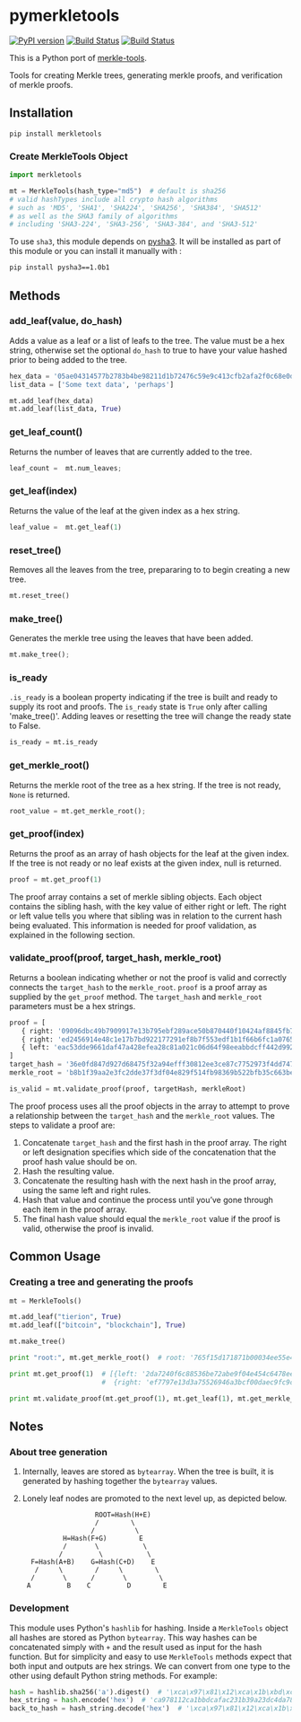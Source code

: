 # pymerkletools
[![PyPI version](https://badge.fury.io/py/merkletools.svg)](https://badge.fury.io/py/merkletools)
[![Build Status](https://travis-ci.org/aliciawyy/pymerkletools.svg?branch=master)](https://travis-ci.org/aliciawyy/pymerkletools)
[![Build Status](https://travis-ci.org/Tierion/pymerkletools.svg?branch=master)](https://travis-ci.org/Tierion/pymerkletools)

This is a Python port of [merkle-tools](https://github.com/tierion/merkle-tools).

Tools for creating Merkle trees, generating merkle proofs, and verification of merkle proofs.

## Installation

```
pip install merkletools
```

### Create MerkleTools Object

```python
import merkletools

mt = MerkleTools(hash_type="md5")  # default is sha256 
# valid hashTypes include all crypto hash algorithms
# such as 'MD5', 'SHA1', 'SHA224', 'SHA256', 'SHA384', 'SHA512'
# as well as the SHA3 family of algorithms
# including 'SHA3-224', 'SHA3-256', 'SHA3-384', and 'SHA3-512'
```

To use `sha3`, this module depends on [pysha3](https://pypi.python.org/pypi/pysha3). It will be installed as part of this module or you can install it manually with :
```bash
pip install pysha3==1.0b1
```


## Methods

### add_leaf(value, do_hash)

Adds a value as a leaf or a list of leafs to the tree. The value must be a hex string, otherwise set the optional `do_hash` to true to have your value hashed prior to being added to the tree. 

```python
hex_data = '05ae04314577b2783b4be98211d1b72476c59e9c413cfb2afa2f0c68e0d93911'
list_data = ['Some text data', 'perhaps']

mt.add_leaf(hex_data)
mt.add_leaf(list_data, True)
```

### get_leaf_count()

Returns the number of leaves that are currently added to the tree. 

```python
leaf_count =  mt.num_leaves;
```

### get_leaf(index)

Returns the value of the leaf at the given index as a hex string.

```python
leaf_value =  mt.get_leaf(1)
```

### reset_tree()

Removes all the leaves from the tree, prepararing to to begin creating a new tree.

```python
mt.reset_tree()
```

### make_tree()

Generates the merkle tree using the leaves that have been added.

```python
mt.make_tree();
```

### is_ready 

`.is_ready` is a boolean property indicating if the tree is built and ready to supply its root and proofs. The `is_ready` state is `True` only after calling 'make_tree()'.  Adding leaves or resetting the tree will change the ready state to False.

```python
is_ready = mt.is_ready 
```

### get_merkle_root()

Returns the merkle root of the tree as a hex string. If the tree is not ready, `None` is returned.

```python
root_value = mt.get_merkle_root();
```

### get_proof(index)

Returns the proof as an array of hash objects for the leaf at the given index. If the tree is not ready or no leaf exists at the given index, null is returned.  

```python
proof = mt.get_proof(1)
```

The proof array contains a set of merkle sibling objects. Each object contains the sibling hash, with the key value of either right or left. The right or left value tells you where that sibling was in relation to the current hash being evaluated. This information is needed for proof validation, as explained in the following section.

### validate_proof(proof, target_hash, merkle_root)

Returns a boolean indicating whether or not the proof is valid and correctly connects the `target_hash` to the `merkle_root`. `proof` is a proof array as supplied by the `get_proof` method. The `target_hash` and `merkle_root` parameters must be a hex strings.

```python
proof = [
   { right: '09096dbc49b7909917e13b795ebf289ace50b870440f10424af8845fb7761ea5' },
   { right: 'ed2456914e48c1e17b7bd922177291ef8b7f553edf1b1f66b6fc1a076524b22f' },
   { left: 'eac53dde9661daf47a428efea28c81a021c06d64f98eeabbdcff442d992153a8' },
]
target_hash = '36e0fd847d927d68475f32a94efff30812ee3ce87c7752973f4dd7476aa2e97e'
merkle_root = 'b8b1f39aa2e3fc2dde37f3df04e829f514fb98369b522bfb35c663befa896766'

is_valid = mt.validate_proof(proof, targetHash, merkleRoot)
```

The proof process uses all the proof objects in the array to attempt to prove a relationship between the `target_hash` and the `merkle_root` values. The steps to validate a proof are:

1. Concatenate `target_hash` and the first hash in the proof array. The right or left designation specifies which side of the concatenation that the proof hash value should be on.
2. Hash the resulting value.
3. Concatenate the resulting hash with the next hash in the proof array, using the same left and right rules.
4. Hash that value and continue the process until you’ve gone through each item in the proof array.
5. The final hash value should equal the `merkle_root` value if the proof is valid, otherwise the proof is invalid.

## Common Usage

### Creating a tree and generating the proofs

```python
mt = MerkleTools()

mt.add_leaf("tierion", True)
mt.add_leaf(["bitcoin", "blockchain"], True)

mt.make_tree()

print "root:", mt.get_merkle_root()  # root: '765f15d171871b00034ee55e48ffdf76afbc44ed0bcff5c82f31351d333c2ed1'

print mt.get_proof(1)  # [{left: '2da7240f6c88536be72abe9f04e454c6478ee29709fc3729ddfb942f804fbf08'},
                       #  {right: 'ef7797e13d3a75526946a3bcf00daec9fc9c9c4d51ddc7cc5df888f74dd434d1'}] 

print mt.validate_proof(mt.get_proof(1), mt.get_leaf(1), mt.get_merkle_root())  # True
```

## Notes

### About tree generation

1. Internally, leaves are stored as `bytearray`. When the tree is built, it is generated by hashing together the `bytearray` values. 
2. Lonely leaf nodes are promoted to the next level up, as depicted below.

                         ROOT=Hash(H+E)
                         /        \
                        /          \
                 H=Hash(F+G)        E
                 /       \           \
                /         \           \
         F=Hash(A+B)    G=Hash(C+D)    E
          /     \        /     \        \
         /       \      /       \        \
        A         B    C         D        E


### Development
This module uses Python's `hashlib` for hashing. Inside a `MerkleTools` object all
hashes are stored as Python `bytearray`. This way hashes can be concatenated simply with `+` and the result
used as input for the hash function. But for
simplicity and easy to use `MerkleTools` methods expect that both input and outputs are hex
strings. We can convert from one type to the other using default Python string methods.
For example:
```python
hash = hashlib.sha256('a').digest()  # '\xca\x97\x81\x12\xca\x1b\xbd\xca\xfa\xc21\xb3\x9a#\xdcM\xa7\x86\xef\xf8\x14|Nr\xb9\x80w\x85\xaf\xeeH\xbb'
hex_string = hash.encode('hex')  # 'ca978112ca1bbdcafac231b39a23dc4da786eff8147c4e72b9807785afee48bb'
back_to_hash = hash_string.decode('hex')  # '\xca\x97\x81\x12\xca\x1b\xbd\xca\xfa\xc21\xb3\x9a#\xdcM\xa7\x86\xef\xf8\x14|Nr\xb9\x80w\x85\xaf\xeeH\xbb'
```
